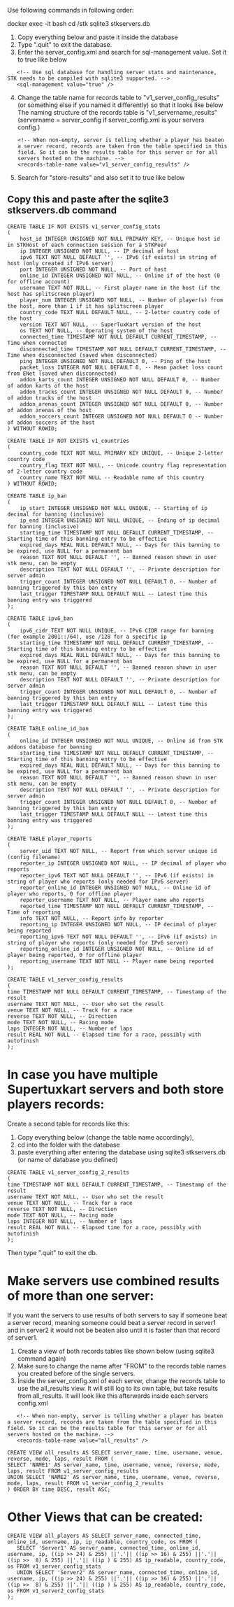 Use following commands in following order:

docker exec -it <supertuxkart container name> bash
cd /stk
sqlite3 stkservers.db

1) Copy everything below and paste it inside the database
2) Type ".quit" to exit the database.
3) Enter the server_config.xml and search for sql-management value. Set it to true like below
 ```
    <!-- Use sql database for handling server stats and maintenance, STK needs to be compiled with sqlite3 supported. -->
    <sql-management value="true" />
 ```
4) Change the table name for records table to "v1_server_config_results" (or something else if you named it differently) so that it looks like below
   The naming structure of the records table is "v1_servername_results"  (servername = server_config if server_config.xml is your servers config.)

    ```
    <!-- When non-empty, server is telling whether a player has beaten a server record, records are taken from the table specified in this field. So it can be the results table for this server or for all servers hosted on the machine. -->
    <records-table-name value="v1_server_config_results" />
    ```
5) Search for "store-results" and also set it to true like below

    <!-- When true, stores race results in a separate table for each server. -->
    <store-results value="true" />

## Copy this and paste after the sqlite3 stkservers.db command

```
CREATE TABLE IF NOT EXISTS v1_server_config_stats
(
    host_id INTEGER UNSIGNED NOT NULL PRIMARY KEY, -- Unique host id in STKHost of each connection session for a STKPeer
    ip INTEGER UNSIGNED NOT NULL, -- IP decimal of host
    ipv6 TEXT NOT NULL DEFAULT '', -- IPv6 (if exists) in string of host (only created if IPv6 server)
    port INTEGER UNSIGNED NOT NULL, -- Port of host
    online_id INTEGER UNSIGNED NOT NULL, -- Online if of the host (0 for offline account)
    username TEXT NOT NULL, -- First player name in the host (if the host has splitscreen player)
    player_num INTEGER UNSIGNED NOT NULL, -- Number of player(s) from the host, more than 1 if it has splitscreen player
    country_code TEXT NULL DEFAULT NULL, -- 2-letter country code of the host
    version TEXT NOT NULL, -- SuperTuxKart version of the host
    os TEXT NOT NULL, -- Operating system of the host
    connected_time TIMESTAMP NOT NULL DEFAULT CURRENT_TIMESTAMP, -- Time when connected
    disconnected_time TIMESTAMP NOT NULL DEFAULT CURRENT_TIMESTAMP, -- Time when disconnected (saved when disconnected)
    ping INTEGER UNSIGNED NOT NULL DEFAULT 0, -- Ping of the host
    packet_loss INTEGER NOT NULL DEFAULT 0, -- Mean packet loss count from ENet (saved when disconnected)
    addon_karts_count INTEGER UNSIGNED NOT NULL DEFAULT 0, -- Number of addon karts of the host
    addon_tracks_count INTEGER UNSIGNED NOT NULL DEFAULT 0, -- Number of addon tracks of the host
    addon_arenas_count INTEGER UNSIGNED NOT NULL DEFAULT 0, -- Number of addon arenas of the host
    addon_soccers_count INTEGER UNSIGNED NOT NULL DEFAULT 0 -- Number of addon soccers of the host
) WITHOUT ROWID;

CREATE TABLE IF NOT EXISTS v1_countries
(
    country_code TEXT NOT NULL PRIMARY KEY UNIQUE, -- Unique 2-letter country code
    country_flag TEXT NOT NULL, -- Unicode country flag representation of 2-letter country code
    country_name TEXT NOT NULL -- Readable name of this country
) WITHOUT ROWID;

CREATE TABLE ip_ban
(
    ip_start INTEGER UNSIGNED NOT NULL UNIQUE, -- Starting of ip decimal for banning (inclusive)
    ip_end INTEGER UNSIGNED NOT NULL UNIQUE, -- Ending of ip decimal for banning (inclusive)
    starting_time TIMESTAMP NOT NULL DEFAULT CURRENT_TIMESTAMP, -- Starting time of this banning entry to be effective
    expired_days REAL NULL DEFAULT NULL, -- Days for this banning to be expired, use NULL for a permanent ban
    reason TEXT NOT NULL DEFAULT '', -- Banned reason shown in user stk menu, can be empty
    description TEXT NOT NULL DEFAULT '', -- Private description for server admin
    trigger_count INTEGER UNSIGNED NOT NULL DEFAULT 0, -- Number of banning triggered by this ban entry
    last_trigger TIMESTAMP NULL DEFAULT NULL -- Latest time this banning entry was triggered
);

CREATE TABLE ipv6_ban
(
    ipv6_cidr TEXT NOT NULL UNIQUE, -- IPv6 CIDR range for banning (for example 2001::/64), use /128 for a specific ip
    starting_time TIMESTAMP NOT NULL DEFAULT CURRENT_TIMESTAMP, -- Starting time of this banning entry to be effective
    expired_days REAL NULL DEFAULT NULL, -- Days for this banning to be expired, use NULL for a permanent ban
    reason TEXT NOT NULL DEFAULT '', -- Banned reason shown in user stk menu, can be empty
    description TEXT NOT NULL DEFAULT '', -- Private description for server admin
    trigger_count INTEGER UNSIGNED NOT NULL DEFAULT 0, -- Number of banning triggered by this ban entry
    last_trigger TIMESTAMP NULL DEFAULT NULL -- Latest time this banning entry was triggered
);

CREATE TABLE online_id_ban
(
    online_id INTEGER UNSIGNED NOT NULL UNIQUE, -- Online id from STK addons database for banning
    starting_time TIMESTAMP NOT NULL DEFAULT CURRENT_TIMESTAMP, -- Starting time of this banning entry to be effective
    expired_days REAL NULL DEFAULT NULL, -- Days for this banning to be expired, use NULL for a permanent ban
    reason TEXT NOT NULL DEFAULT '', -- Banned reason shown in user stk menu, can be empty
    description TEXT NOT NULL DEFAULT '', -- Private description for server admin
    trigger_count INTEGER UNSIGNED NOT NULL DEFAULT 0, -- Number of banning triggered by this ban entry
    last_trigger TIMESTAMP NULL DEFAULT NULL -- Latest time this banning entry was triggered
);

CREATE TABLE player_reports
(
    server_uid TEXT NOT NULL, -- Report from which server unique id (config filename)
    reporter_ip INTEGER UNSIGNED NOT NULL, -- IP decimal of player who reports
    reporter_ipv6 TEXT NOT NULL DEFAULT '', -- IPv6 (if exists) in string of player who reports (only needed for IPv6 server)
    reporter_online_id INTEGER UNSIGNED NOT NULL, -- Online id of player who reports, 0 for offline player
    reporter_username TEXT NOT NULL, -- Player name who reports
    reported_time TIMESTAMP NOT NULL DEFAULT CURRENT_TIMESTAMP, -- Time of reporting
    info TEXT NOT NULL, -- Report info by reporter
    reporting_ip INTEGER UNSIGNED NOT NULL, -- IP decimal of player being reported
    reporting_ipv6 TEXT NOT NULL DEFAULT '', -- IPv6 (if exists) in string of player who reports (only needed for IPv6 server)
    reporting_online_id INTEGER UNSIGNED NOT NULL, -- Online id of player being reported, 0 for offline player
    reporting_username TEXT NOT NULL -- Player name being reported
);

CREATE TABLE v1_server_config_results
(
time TIMESTAMP NOT NULL DEFAULT CURRENT_TIMESTAMP, -- Timestamp of the result
username TEXT NOT NULL, -- User who set the result
venue TEXT NOT NULL, -- Track for a race
reverse TEXT NOT NULL, -- Direction
mode TEXT NOT NULL, -- Racing mode
laps INTEGER NOT NULL, -- Number of laps
result REAL NOT NULL -- Elapsed time for a race, possibly with autofinish 
);

```
 
# In case you have multiple Supertuxkart servers and both store players records:
Create a second table for records like this:
1) Copy everything below (change the table name accordingly), 
2) cd into the folder with the database
3) paste everything after entering the database using sqlite3 stkservers.db (or name of database you defined)
 
```
CREATE TABLE v1_server_config_2_results
(
time TIMESTAMP NOT NULL DEFAULT CURRENT_TIMESTAMP, -- Timestamp of the result
username TEXT NOT NULL, -- User who set the result
venue TEXT NOT NULL, -- Track for a race
reverse TEXT NOT NULL, -- Direction
mode TEXT NOT NULL, -- Racing mode
laps INTEGER NOT NULL, -- Number of laps
result REAL NOT NULL -- Elapsed time for a race, possibly with autofinish 
);
 ```
Then type ".quit" to exit the db.

# Make servers use combined results of more than one server:
If you want the servers to use results of both servers to say if someone beat a server record, meaning someone could beat a server record in server1 and in server2 it would not be beaten also until it is faster than that record of server1. 
1) Create a view of both records tables like shown below (using sqlite3 command again) 
2) Make sure to change the name after "FROM" to the records table names you created before of the single servers.
3) Inside the server_config.xml of each server, change the records table to use the all_results view. It will still log to its own table, but take results from all_results.
It will look like this afterwards inside each servers config.xml
 
 ```
    <!-- When non-empty, server is telling whether a player has beaten a server record, records are taken from the table specified in this field. So it can be the results table for this server or for all servers hosted on the machine. -->
    <records-table-name value="all_results" />
 ```
 
```
CREATE VIEW all_results AS SELECT server_name, time, username, venue, reverse, mode, laps, result FROM (
SELECT 'NAME1' AS server_name, time, username, venue, reverse, mode, laps, result FROM v1_server_config_results
UNION SELECT 'NAME2' AS server_name, time, username, venue, reverse, mode, laps, result FROM v1_server_config_2_results
) ORDER BY time DESC, result ASC;
```

 
# Other Views that can be created:
 ```
 CREATE VIEW all_players AS SELECT server_name, connected_time, online_id, username, ip, ip_readable, country_code, os FROM (
    SELECT 'Server1' AS server_name, connected_time, online_id, username, ip, ((ip >> 24) & 255) ||'.'|| ((ip >> 16) & 255) ||'.'|| ((ip >>  8) & 255) ||'.'|| ((ip ) & 255) AS ip_readable, country_code, os FROM v1_server_config_stats
    UNION SELECT 'Server2' AS server_name, connected_time, online_id, username, ip, ((ip >> 24) & 255) ||'.'|| ((ip >> 16) & 255) ||'.'|| ((ip >>  8) & 255) ||'.'|| ((ip ) & 255) AS ip_readable, country_code, os FROM v1_server2_config_stats
);
 ```
